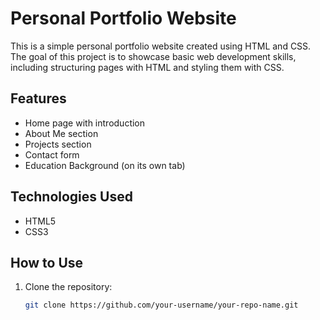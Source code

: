 # Personal Portfolio Website

This is a simple personal portfolio website created using HTML and CSS. The goal of this project is to showcase basic web development skills, including structuring pages with HTML and styling them with CSS.

## Features

- Home page with introduction
- About Me section
- Projects section
- Contact form
- Education Background (on its own tab)

## Technologies Used

- HTML5
- CSS3

## How to Use

1. Clone the repository:
   ```bash
   git clone https://github.com/your-username/your-repo-name.git
